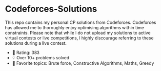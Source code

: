 # Codeforces-Solutions

This repo contains my personal CP solutions from Codeforces. Codeforces has allowed me to thoroughly enjoy optimising algorithms within time constraints. Please note that while I do not upload my solutions to active virtual contests or live competitions, I highly discourage referring to these solutions during a live contest.

- 🌱 Rating: 383
- 💡 Over 10+ problems solved
- 🧠 Favorite topics: Brute force, Constructive Algorithms, Maths, Greedy 
